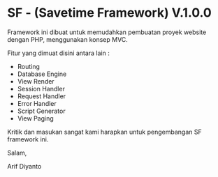 # SF - (Savetime Framework) V.1.0.0
Framework ini dibuat untuk memudahkan pembuatan proyek website dengan PHP, menggunakan konsep MVC.

Fitur yang dimuat disini antara lain :
- Routing
- Database Engine
- View Render
- Session Handler
- Request Handler
- Error Handler
- Script Generator
- View Paging

Kritik dan masukan sangat kami harapkan untuk pengembangan SF framework ini.

Salam, 

Arif Diyanto
